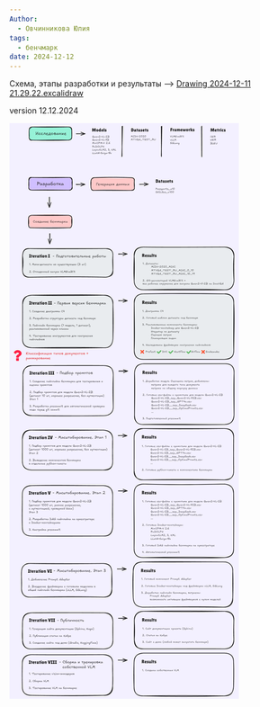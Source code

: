 ```yaml
---
Author:
  - Овчинникова Юлия
tags:
  - бенчмарк
date: 2024-12-12
---
```


Схема, этапы разработки и результаты -->
[Drawing 2024-12-11 21.29.22.excalidraw](files/Drawing%202024-12-11%2021.29.22.excalidraw.md)

version 12.12.2024

![](../files/Общее%20видение%20задачи%20распознавания%20документов%20и%20этапы%20разработки-20241212.png)